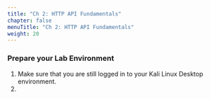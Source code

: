 ```yaml
---
title: "Ch 2: HTTP API Fundamentals"
chapter: false
menuTitle: "Ch 2: HTTP API Fundamentals"
weight: 20
---
```


### Prepare your Lab Environment

1. Make sure that you are still logged in to your Kali Linux Desktop environment.
2. 

